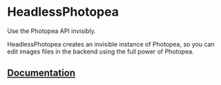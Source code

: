 # HeadlessPhotopea
Use the Photopea API invisibly.

HeadlessPhotopea creates an invisible instance of Photopea, so you can edit images files in the backend using the full power of Photopea.

## [Documentation](docs.md)